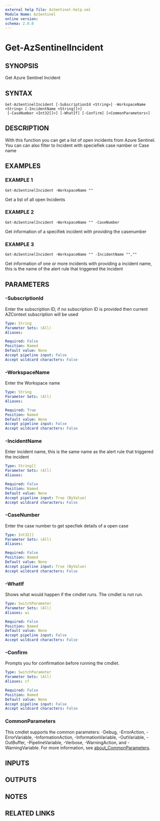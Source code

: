 ```yaml
---
external help file: AzSentinel-help.xml
Module Name: AzSentinel
online version:
schema: 2.0.0
---
```


# Get-AzSentinelIncident

## SYNOPSIS
Get Azure Sentinel Incident

## SYNTAX

```
Get-AzSentinelIncident [-SubscriptionId <String>] -WorkspaceName <String> [-IncidentName <String[]>]
 [-CaseNumber <Int32[]>] [-WhatIf] [-Confirm] [<CommonParameters>]
```

## DESCRIPTION
With this function you can get a list of open incidents from Azure Sentinel.
You can can also filter to Incident with speciefiek case namber or Case name

## EXAMPLES

### EXAMPLE 1
```
Get-AzSentinelIncident -WorkspaceName ""
```

Get a list of all open Incidents

### EXAMPLE 2
```
Get-AzSentinelIncident -WorkspaceName "" -CaseNumber
```

Get information of a specifiek incident with providing the casenumber

### EXAMPLE 3
```
Get-AzSentinelIncident -WorkspaceName "" -IncidentName "",""
```

Get information of one or more incidents with providing a incident name, this is the name of the alert rule that triggered the incident

## PARAMETERS

### -SubscriptionId
Enter the subscription ID, if no subscription ID is provided then current AZContext subscription will be used

```yaml
Type: String
Parameter Sets: (All)
Aliases:

Required: False
Position: Named
Default value: None
Accept pipeline input: False
Accept wildcard characters: False
```

### -WorkspaceName
Enter the Workspace name

```yaml
Type: String
Parameter Sets: (All)
Aliases:

Required: True
Position: Named
Default value: None
Accept pipeline input: False
Accept wildcard characters: False
```

### -IncidentName
Enter incident name, this is the same name as the alert rule that triggered the incident

```yaml
Type: String[]
Parameter Sets: (All)
Aliases:

Required: False
Position: Named
Default value: None
Accept pipeline input: True (ByValue)
Accept wildcard characters: False
```

### -CaseNumber
Enter the case number to get specfiek details of a open case

```yaml
Type: Int32[]
Parameter Sets: (All)
Aliases:

Required: False
Position: Named
Default value: None
Accept pipeline input: True (ByValue)
Accept wildcard characters: False
```

### -WhatIf
Shows what would happen if the cmdlet runs.
The cmdlet is not run.

```yaml
Type: SwitchParameter
Parameter Sets: (All)
Aliases: wi

Required: False
Position: Named
Default value: None
Accept pipeline input: False
Accept wildcard characters: False
```

### -Confirm
Prompts you for confirmation before running the cmdlet.

```yaml
Type: SwitchParameter
Parameter Sets: (All)
Aliases: cf

Required: False
Position: Named
Default value: None
Accept pipeline input: False
Accept wildcard characters: False
```

### CommonParameters
This cmdlet supports the common parameters: -Debug, -ErrorAction, -ErrorVariable, -InformationAction, -InformationVariable, -OutVariable, -OutBuffer, -PipelineVariable, -Verbose, -WarningAction, and -WarningVariable. For more information, see [about_CommonParameters](http://go.microsoft.com/fwlink/?LinkID=113216).

## INPUTS

## OUTPUTS

## NOTES

## RELATED LINKS

